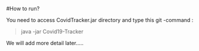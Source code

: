 #How to run?

You need to access CovidTracker.jar directory and type this git -command :
> java -jar Covid19-Tracker

We will add more detail later.....
